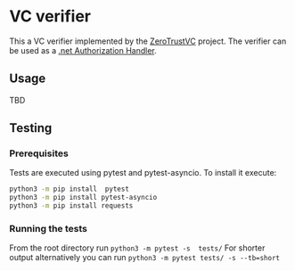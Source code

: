 # VC verifier
This a VC verifier implemented by the [ZeroTrustVC](https://mm.aueb.gr/projects/zerotrustvc) project. 
The verifier can be used as a [.net Authorization Handler](https://docs.microsoft.com/en-us/aspnet/core/security/authorization/policies?view=aspnetcore-6.0).

## Usage

TBD



## Testing

### Prerequisites
Tests are executed using pytest and pytest-asyncio. To install it execute: 

```bash
python3 -m pip install  pytest 
python3 -m pip install pytest-asyncio
python3 -m pip install requests
```

### Running the tests
From the root directory run `python3 -m pytest -s  tests/` For shorter output alternatively you can run `python3 -m pytest tests/ -s --tb=short`

